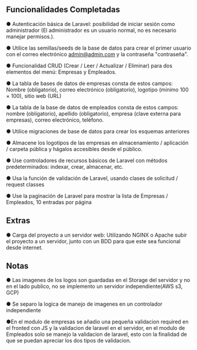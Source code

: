 ## Funcionalidades Completadas

● Autenticación básica de Laravel: posibilidad de iniciar sesión como administrador (El
administrador es un usuario normal, no es necesario manejar permisos.).

● Utilice las semillas/seeds de la base de datos para crear el primer usuario con el correo
	electrónico admin@admin.com y la contraseña "contraseña".

● Funcionalidad CRUD (Crear / Leer / Actualizar / Eliminar) para dos elementos del menú:
	Empresas y Empleados.

● La tabla de bases de datos de empresas consta de estos campos: Nombre (obligatorio),
	correo electrónico (obligatorio), logotipo (mínimo 100 × 100), sitio web (URL)

● La tabla de la base de datos de empleados consta de estos campos: nombre
	(obligatorio), apellido (obligatorio), empresa (clave externa para empresas), correo
	electrónico, teléfono.

● Utilice migraciones de base de datos para crear los esquemas anteriores

● Almacene los logotipos de las empresas en almacenamiento / aplicación / carpeta
	pública y hágalos accesibles desde el público.

● Use controladores de recursos básicos de Laravel con métodos predeterminados:
	indexar, crear, almacenar, etc.

● Usa la función de validación de Laravel, usando clases de solicitud / request classes

● Use la paginación de Laravel para mostrar la lista de Empresas / Empleados, 10
	entradas por página

## Extras
● Carga del proyecto a un servidor web: Utilizando NGINX o Apache subir el proyecto a
un servidor, junto con un BDD para que este sea funcional desde internet.

## Notas
● Las imagenes de los logos son guardadas en el Storage del servidor y no en el lado publico, no se implemento un servidor independiente(AWS s3, GCP)

● Se separo la logica de manejo de imagenes en un controlador independiente

●En el modulo de empresas se añadio una pequeña validacion required en el fronted con JS y la validacion de laravel en el servidor,  en el modulo de Empleados solo se manejo la validacion de laravel, esto con la finalidad de que se puedan apreciar los dos tipos de validacion.